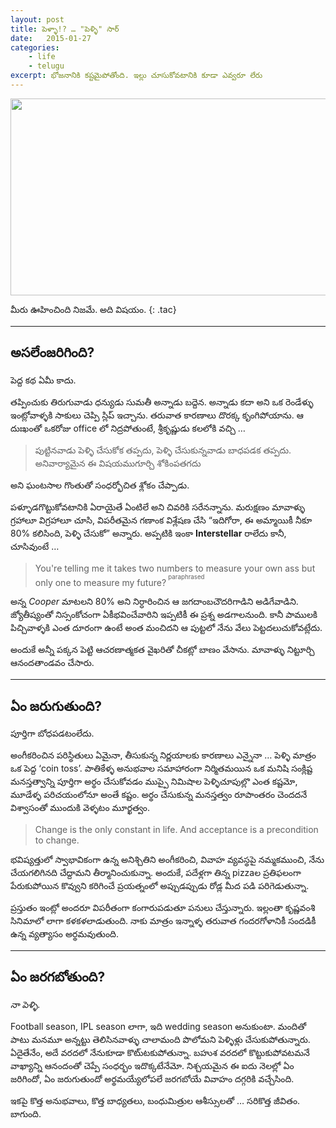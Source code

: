 ```yaml
---
layout: post
title: పెళ్ళా!? … "పెళ్ళి" సార్ 
date:   2015-01-27
categories:
    - life
    - telugu
excerpt: భోజనానికి కష్టమైపోతోంది. ఇల్లు చూసుకోవటానికి కూడా ఎవ్వరూ లేరు
---
```


<section class="tac video-container">
<img class="custom-thumbnail" src="http://i.imgur.com/UrELLoD.png" width="560" height="315" style="cursor: pointer;"/>
<iframe class="embedded-video" style="display: none; margin: auto;" width="560" height="315" src="" frameborder="0" allowfullscreen></iframe>
</section>

మీరు ఊహించింది నిజమే. అది విషయం.
{: .tac}

---

## అసలేంజరిగింది?

పెద్ద కథ ఏమీ కాదు. 

తప్పించుకు తిరుగువాడు ధన్యుడు సుమతీ అన్నాడు బద్దెన. అన్నాడు కదా అని ఒక రెండేళ్ళు ఇంట్లోవాళ్ళకి సాకులు చెప్పి స్లిప్ ఇచ్చాను. తరువాత కారణాలు దొరక్క కృంగిపోయాను. ఆ దుఃఖంతో ఒకరోజు office లో నిద్రపోతుంటే, శ్రీకృష్ణుడు కలలోకి వచ్చి …

> పుట్టినవాడు పెళ్ళి చేసుకోక తప్పదు, పెళ్ళి చేసుకున్నవాడు బాధపడక తప్పదు. అనివార్యామైన ఈ విషయముగూర్చి శోకింపతగదు

అని ఘంటసాల గొంతుతో సంధర్భోచిత శ్లోకం చేప్పాడు.

పళ్ళూడగొట్టుకోవటానికి ఏరాయైతే ఏంటిలే అని చివరికి సరేనన్నాను. మరుక్షణం మావాళ్ళు గ్రహాలూ విగ్రహాలూ చూసి, విపరీతమైన గణాంక విశ్లేషణ చేసి “ఇదిగోరా, ఈ అమ్మాయికీ నీకూ 80% కలిసింది, పెళ్ళి చేసుకో” అన్నారు. అప్పటికి ఇంకా **Interstellar** రాలేదు కానీ, చూసివుంటే …

> You're telling me it takes two numbers to measure your own ass but only one to measure my future?<sup> <sup>paraphrased</sup></sup>

అన్న *Cooper* మాటలని 80% అని నిర్ధారించిన ఆ జగదాంబచౌదరిగాడిని అడిగేవాడిని. జ్యోతీష్యంతో నిస్సంకోచంగా ఏకీభవించేవారిని ఇప్పటికీ ఈ ప్రశ్న అడగాలనుంది. కానీ పాములకి పిచ్చివాళ్ళకి ఎంత దూరంగా ఉంటే అంత మంచిదని ఆ పుట్టలో నేను వేలు పెట్టదలుచుకోవట్లేదు.

అందుకే అన్నీ పక్కన పెట్టి ఆచరణాత్మకత వైఖరితో చీకట్లో బాణం వేసాను. మావాళ్ళు నిట్టూర్చి ఆనందతాండవం చేసారు.

---

## ఏం జరుగుతుంది?

పూర్తిగా బోధపడటంలేదు.

అంగీకరించిన పరిస్థితులు ఏమైనా, తీసుకున్న నిర్ణయాలకు కారణాలు ఎన్నైనా … పెళ్ళి మాత్రం ఒక పెద్ద ‘coin toss’. పాతికేళ్ళ అనుభవాల సమాహారంగా నిర్మితమయిన ఒక మనిషి సంక్లిష్ట మనస్తత్వాన్ని పూర్తిగా అర్థం చేసుకోవడం ముప్పై నిమిషాల పెళ్ళిచూపుల్లొ ఎంత కష్టమో, మూడేళ్ళ పరిచయంలోనూ అంతే కష్టం. అర్థం చేసుకున్న మనస్తత్వం రూపాంతరం చెందదనే విశ్వాసంతో ముందుకి వెళ్ళటం మూర్ఖత్వం.

> Change is the only constant in life. And acceptance is a precondition to change.

భవిష్యత్తులో స్వాభావికంగా ఉన్న అనిశ్చితిని అంగీకరించి, వివాహ వ్యవస్థపై నమ్మకముంచి, నేను చేయగలిగినది చేద్దామని తీర్మానించుకున్నా. అందుకే, పదేళ్లగా తిన్న pizzaల ప్రతిఫలంగా పేరుకుపోయిన కొవ్వుని కరిగించే ప్రయత్నంలో అప్పుడప్పుడు రోడ్ల మీద పడి పరిగెడుతున్నా.

ప్రస్తుతం ఇంట్లో అందరూ విపరీతంగా కంగారుపడుతూ పనులు చేస్తున్నారు. ఇల్లంతా కృష్ణవంశి సినిమాలో లాగా కళకళలాడుతుంది. నాకు మాత్రం ఇన్నాళ్ళ తరువాత గందరగోళానికీ సందడికీ ఉన్న వ్యత్యాసం అర్థమవుతుంది.

---

## ఏం జరగబోతుంది?

_నా పెళ్ళి._

Football season, IPL season లాగా, ఇది wedding season అనుకుంటా. మందితో పాటు మనమూ అన్నట్టు తెలిసినవాళ్ళు చాలామంది పొలోమని పెళ్ళిళ్లు చేసుకుపోతున్నారు. ఏదైతేనేం, అదే వరదలో నేనుకూడా కొటు్టకుపోతున్నా. బహుశ వరదలో కొట్టుకుపోవటమనే వాఖ్యాన్ని ఆనందంతో చెప్పే సంధర్భం ఇదొక్కటేనేమో. నిశ్చయమైన ఈ ఐదు నెలల్లో ఏం జరిగిందో, ఏం జరుగుతుందో అర్థమయ్యేలోపలే జరగబోయే వివాహం దగ్గరికి వచ్చేసింది.

ఇకపై కొత్త అనుభవాలు, కొత్త బాధ్యతలు, బంధుమిత్రుల ఆశీస్సులతో … సరికొత్త జీవితం. బాగుంది.

<script>
var thumbnail = document.querySelector('.custom-thumbnail');
var video     = document.querySelector('.embedded-video');
thumbnail.addEventListener("click", function(e) {
    this.style.display = "none";
    video.style.display = "block";
    video.src = "//www.youtube.com/embed/mf7sk4IydGo?start=660&end=664&autoplay=1&rel=0&amp;controls=0&amp;showinfo=0";
});
</script>

